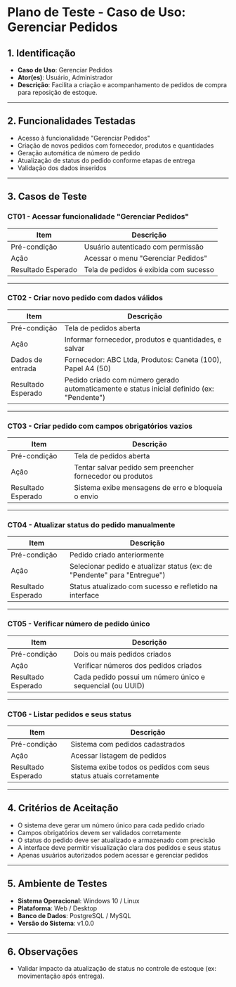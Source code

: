 # Plano de Teste - Caso de Uso: Gerenciar Pedidos

## 1. Identificação
- **Caso de Uso**: Gerenciar Pedidos
- **Ator(es)**: Usuário, Administrador
- **Descrição**: Facilita a criação e acompanhamento de pedidos de compra para reposição de estoque.

---

## 2. Funcionalidades Testadas
- Acesso à funcionalidade "Gerenciar Pedidos"
- Criação de novos pedidos com fornecedor, produtos e quantidades
- Geração automática de número de pedido
- Atualização de status do pedido conforme etapas de entrega
- Validação dos dados inseridos

---

## 3. Casos de Teste

### CT01 - Acessar funcionalidade "Gerenciar Pedidos"
| Item                | Descrição                                      |
|---------------------|-----------------------------------------------|
| Pré-condição        | Usuário autenticado com permissão              |
| Ação                | Acessar o menu "Gerenciar Pedidos"            |
| Resultado Esperado  | Tela de pedidos é exibida com sucesso         |

---

### CT02 - Criar novo pedido com dados válidos
| Item                | Descrição                                      |
|---------------------|-----------------------------------------------|
| Pré-condição        | Tela de pedidos aberta                         |
| Ação                | Informar fornecedor, produtos e quantidades, e salvar |
| Dados de entrada    | Fornecedor: ABC Ltda, Produtos: Caneta (100), Papel A4 (50) |
| Resultado Esperado  | Pedido criado com número gerado automaticamente e status inicial definido (ex: "Pendente") |

---

### CT03 - Criar pedido com campos obrigatórios vazios
| Item                | Descrição                                      |
|---------------------|-----------------------------------------------|
| Pré-condição        | Tela de pedidos aberta                         |
| Ação                | Tentar salvar pedido sem preencher fornecedor ou produtos |
| Resultado Esperado  | Sistema exibe mensagens de erro e bloqueia o envio |

---

### CT04 - Atualizar status do pedido manualmente
| Item                | Descrição                                      |
|---------------------|-----------------------------------------------|
| Pré-condição        | Pedido criado anteriormente                    |
| Ação                | Selecionar pedido e atualizar status (ex: de "Pendente" para "Entregue") |
| Resultado Esperado  | Status atualizado com sucesso e refletido na interface |

---

### CT05 - Verificar número de pedido único
| Item                | Descrição                                      |
|---------------------|-----------------------------------------------|
| Pré-condição        | Dois ou mais pedidos criados                   |
| Ação                | Verificar números dos pedidos criados          |
| Resultado Esperado  | Cada pedido possui um número único e sequencial (ou UUID) |

---

### CT06 - Listar pedidos e seus status
| Item                | Descrição                                      |
|---------------------|-----------------------------------------------|
| Pré-condição        | Sistema com pedidos cadastrados               |
| Ação                | Acessar listagem de pedidos                    |
| Resultado Esperado  | Sistema exibe todos os pedidos com seus status atuais corretamente |

---

## 4. Critérios de Aceitação
- O sistema deve gerar um número único para cada pedido criado
- Campos obrigatórios devem ser validados corretamente
- O status do pedido deve ser atualizado e armazenado com precisão
- A interface deve permitir visualização clara dos pedidos e seus status
- Apenas usuários autorizados podem acessar e gerenciar pedidos

---

## 5. Ambiente de Testes
- **Sistema Operacional**: Windows 10 / Linux
- **Plataforma**: Web / Desktop
- **Banco de Dados**: PostgreSQL / MySQL
- **Versão do Sistema**: v1.0.0

---

## 6. Observações
- Validar impacto da atualização de status no controle de estoque (ex: movimentação após entrega).

